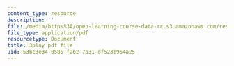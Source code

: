 ```yaml
---
content_type: resource
description: ''
file: /media/https%3A/open-learning-course-data-rc.s3.amazonaws.com/res-9-003-brains-minds-and-machines-summer-course-summer-2015/53bc3e340585f2b27a31df523b964a25_2304728.pdf
file_type: application/pdf
resourcetype: Document
title: 3play pdf file
uid: 53bc3e34-0585-f2b2-7a31-df523b964a25
---
```

